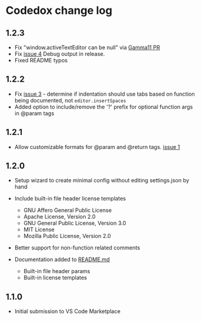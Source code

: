 # Codedox change log

## 1.2.3

* Fix "window.activeTextEditor can be null" via [Gamma11 PR](https://github.com/wiggin77/codedox/pull/5)
* Fix [issue 4](https://github.com/wiggin77/codedox/issues/4) Debug output in release.
* Fixed README typos

## 1.2.2

* Fix [issue 3](https://github.com/wiggin77/codedox/issues/3) - determine if indentation should use tabs based on function being documented, not `editor.insertSpaces`
* Added option to include/remove the '?' prefix for optional function args in @param tags

## 1.2.1
* Allow customizable formats for @param and @return tags. [issue 1](https://github.com/wiggin77/codedox/issues/1)

## 1.2.0
* Setup wizard to create minimal config without editing settings.json by hand

* Include built-in file header license templates
	* GNU Affero General Public License
	* Apache License, Version 2.0
	* GNU General Public License, Version 3.0
	* MIT License
	* Mozilla Public License, Version 2.0
* Better support for non-function related comments
* Documentation added to [README.md](./README.md) 
	* Built-in file header params
	* Built-in license templates

## 1.1.0
- Initial submission to VS Code Marketplace